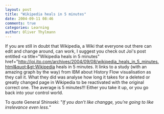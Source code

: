 ```yaml
---
layout: post
title: "Wikipedia heals in 5 minutes"
date: 2004-09-11 08:46
comments: true
categories: Learning
author: Oliver Thylmann
---
```



If you are still in doubt that Wikipedia, a Wiki that everyone out there can edit and change around, can work, I suggest you check out Joi's post entitled &lt;a title=&quot;Wikipedia heals in 5 minutes&quot; href=&quot;http://joi.ito.com/archives/2004/09/08/wikipedia_heals_in_5_minutes.html&quot;&gt;Wikipedia heals in 5 minutes. It links to a study (with an amazing graph by the way) from IBM about History Flow visualisation as they call it. What they did was analyse how long it takes for a deleted or greatly changed page in Wikipedia to be reactivated with the original correct one. The average is 5 minutes!!! Either you take it up, or you go back into your control world.

To quote General Shinseki: &quot;*If you don't like changge, you're going to like irrelevance even less.*&quot;


